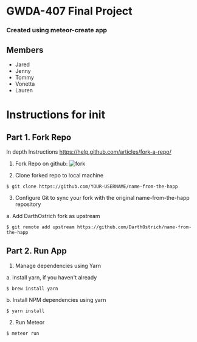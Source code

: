 # GWDA-407 Final Project
### Created using meteor-create app
## Members
* Jared
* Jenny
* Tommy
* Vonetta
* Lauren

# Instructions for init
## Part 1. Fork Repo
In depth Instructions https://help.github.com/articles/fork-a-repo/

1. Fork Repo on github: ![fork](https://help.github.com/assets/images/help/repository/fork_button.jpg "Fork")


2. Clone forked repo to local machine
```
$ git clone https://github.com/YOUR-USERNAME/name-from-the-happ
```

3. Configure Git to sync your fork with the original name-from-the-happ repository

  a. Add DarthOstrich fork as upstream
```
$ git remote add upstream https://github.com/DarthOstrich/name-from-the-happ
```

## Part 2. Run App
1. Manage dependencies using Yarn

  a. install yarn, if you haven't already
  ```
  $ brew install yarn
  ```
  b. Install NPM dependencies using yarn
  ```
  $ yarn install
  ```
2. Run Meteor
```
$ meteor run
```
